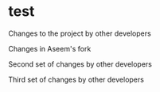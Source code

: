 # test

Changes to the project by other developers

Changes in Aseem's fork

Second set of changes by other developers

Third set of changes by other developers
